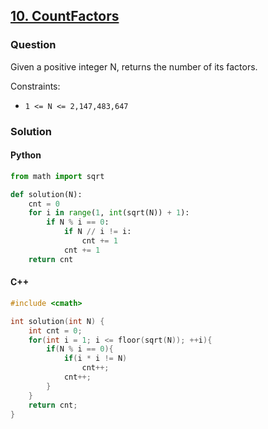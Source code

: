 ## **[10. CountFactors](https://app.codility.com/programmers/lessons/10-prime_and_composite_numbers/count_factors/)**

### Question
Given a positive integer N, returns the number of its factors.

Constraints:
- `1 <= N <= 2,147,483,647`

### Solution

#### Python
```python
from math import sqrt

def solution(N):
    cnt = 0
    for i in range(1, int(sqrt(N)) + 1):
        if N % i == 0:
            if N // i != i:
                cnt += 1
            cnt += 1
    return cnt 
```

#### C++
```cpp
#include <cmath>

int solution(int N) {
    int cnt = 0;
    for(int i = 1; i <= floor(sqrt(N)); ++i){
        if(N % i == 0){
            if(i * i != N)
                cnt++;
            cnt++;
        }
    }
    return cnt;
}
```
